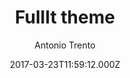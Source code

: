 ---
title: FullIt theme
github: https://github.com/fullit/fullit.github.io
demo: https://fullit.github.io
author: Antonio Trento
ssg:
  - Jekyll
cms:
  - No Cms
date: 2017-03-23T11:59:12.000Z
stale: false
draft: true
---